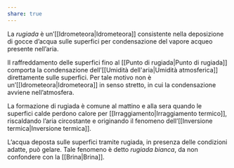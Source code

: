 ```yaml
---
share: true
---
```

La *rugiada* è un’[[Idrometeora|Idrometeora]] consistente nella deposizione di gocce d’acqua sulle superfici per condensazione del vapore acqueo presente nell’aria.

Il raffreddamento delle superfici fino al [[Punto di rugiada|Punto di rugiada]] comporta la condensazione dell’[[Umidità dell'aria|Umidità atmosferica]] direttamente sulle superfici. Per tale motivo non è un’[[Idrometeora|Idrometeora]] in senso stretto, in cui la condensazione avviene nell’atmosfera.

La formazione di rugiada è comune al mattino e alla sera quando le superfici calde perdono calore per [[Irraggiamento|Irraggiamento termico]], riscaldando l’aria circostante e originando il fenomeno dell’[[Inversione termica|Inversione termica]].

L’acqua deposta sulle superfici tramite rugiada, in presenza delle condizioni adatte, può gelare. Tale fenomeno è detto *rugiada bianca*, da non confondere con la [[Brina|Brina]].